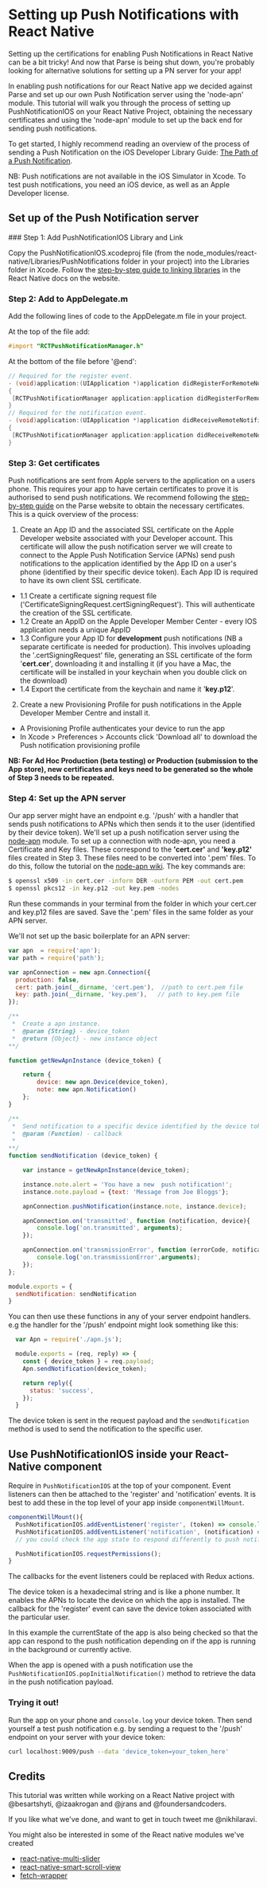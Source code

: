 # Setting up Push Notifications with React Native

Setting up the certifications for enabling Push Notifications in React Native can be a bit tricky! And now that Parse is being shut down, you're probably looking for alternative solutions for setting up a PN server for your app!

In enabling push notifications for our React Native app we decided against Parse and set up our own Push Notification server using the 'node-apn' module. This tutorial will walk you through the process of setting up PushNotificationIOS on your React Native Project, obtaining the necessary certificates and using the 'node-apn' module to set up the back end for sending push notifications.

To get started, I highly recommend reading an overview of the process of sending a Push Notification on the iOS Developer Library Guide: [The Path of a Push Notification](https://developer.apple.com/library/ios/documentation/NetworkingInternet/Conceptual/RemoteNotificationsPG/Chapters/ApplePushService.html).

NB: Push notifications are not available in the iOS Simulator in Xcode. To test push notifications, you need an iOS device, as well as an Apple Developer license.

## Set up of the Push Notification server

### Step 1: Add PushNotificationIOS Library and Link

Copy the PushNotificationIOS.xcodeproj file (from the node_modules/react-native/Libraries/PushNotifications folder in your project) into the Libraries folder in Xcode. Follow the [step-by-step guide to linking libraries](https://facebook.github.io/react-native/docs/linking-libraries-ios.html#manual-linking) in the React Native docs on the website.

### Step 2: Add to AppDelegate.m

Add the following lines of code to the AppDelegate.m file in your project.

At the top of the file add:

```objective-c
#import "RCTPushNotificationManager.h"
```

At the bottom of the file before '@end':

```objective-c
// Required for the register event.
- (void)application:(UIApplication *)application didRegisterForRemoteNotificationsWithDeviceToken:(NSData *)deviceToken
{
 [RCTPushNotificationManager application:application didRegisterForRemoteNotificationsWithDeviceToken:deviceToken];
}
// Required for the notification event.
- (void)application:(UIApplication *)application didReceiveRemoteNotification:(NSDictionary *)notification
{
 [RCTPushNotificationManager application:application didReceiveRemoteNotification:notification];
}
```

### Step 3: Get certificates

Push notifications are sent from Apple servers to the application on a users phone. This requires your app to have certain certificates to prove it is authorised to send push notifications. We recommend following the [step-by-step guide](https://parse.com/tutorials/ios-push-notifications) on the Parse website to obtain the necessary certificates. This is a quick overview of the process:

1. Create an App ID and the associated SSL certificate on the Apple Developer website associated with your Developer account. This certificate will allow the push notification server we will create to connect to the Apple Push Notification Service (APNs) send push notifications to the application identified by the App ID on a user's phone (identified by their specific device token). Each App ID is required to have its own client SSL certificate.

  * 1.1 Create a certificate signing request file ('CertificateSigningRequest.certSigningRequest'). This will authenticate the creation of the SSL certificate.
  * 1.2 Create an AppID on the Apple Developer Member Center  - every IOS application needs a unique AppID
  * 1.3 Configure your App ID for **development** push  notifications (NB a separate certificate is needed for production). This involves uploading the '.certSigningRequest' file, generating an SSL certificate of the form '**cert.cer**', downloading it and installing it (if you have a Mac, the certificate will be installed in your keychain when you double click on the download)
  * 1.4 Export the certificate from the keychain and name it '**key.p12**'.

2. Create a new Provisioning Profile for push notifications in the Apple Developer Member Centre and install it.
  * A Provisioning Profile authenticates your device to run the app
  * In Xcode > Preferences > Accounts click 'Download all' to download the Push notification provisioning profile

**NB: For Ad Hoc Production (beta testing) or Production (submission to the App store), new certificates and keys need to be generated so the whole of Step 3 needs to be repeated.**

### Step 4: Set up the APN server

Our app server might have an endpoint e.g. '/push' with a handler that sends push notifications to APNs which then sends it to the user (identified by their device token). We'll set up a push notification server using the [node-apn](https://github.com/argon/node-apn) module. To set up a connection with node-apn, you need a Certificate and Key files. These correspond to the __'cert.cer'__ and __'key.p12'__ files created in Step 3. These files need to be converted into '.pem' files. To do this, follow the tutorial on the [node-apn wiki](https://github.com/argon/node-apn/wiki/Preparing-Certificates). The key commands are:

```bash
$ openssl x509 -in cert.cer -inform DER -outform PEM -out cert.pem
$ openssl pkcs12 -in key.p12 -out key.pem -nodes
```
Run these commands in your terminal from the folder in which your cert.cer and key.p12 files are saved. Save the '.pem' files in the same folder as your APN server.

We'll not set up the basic boilerplate for an APN server:

```js
var apn  = require('apn');
var path = require('path');

var apnConnection = new apn.Connection({
  production: false,
  cert: path.join(__dirname, 'cert.pem'),  //path to cert.pem file
  key: path.join(__dirname, 'key.pem'),   // path to key.pem file
});

/**
 *	Create a apn instance.
 *	@param {String} - device_token
 *	@return {Object} - new instance object
**/

function getNewApnInstance (device_token) {

	return {
		device: new apn.Device(device_token),
		note: new apn.Notification()
	};
}

/**
 *	Send notification to a specific device identified by the device token
 *	@param (Function) - callback
 *
**/
function sendNotification (device_token) {

	var instance = getNewApnInstance(device_token);

	instance.note.alert = 'You have a new  push notification!';
	instance.note.payload = {text: 'Message from Joe Bloggs'};

	apnConnection.pushNotification(instance.note, instance.device);

	apnConnection.on('transmitted', function (notification, device){
		console.log('on.transmitted', arguments);
	});

	apnConnection.on('transmissionError', function (errorCode, notification, device) {
		console.log('on.transmissionError',arguments);
	});
};

module.exports = {
  sendNotification: sendNotification  
}

```

You can then use these functions in any of your server endpoint handlers. e.g the handler for the '/push' endpoint might look something like this:

```js
  var Apn = require('./apn.js');

  module.exports = (req, reply) => {
    const { device_token } = req.payload;
    Apn.sendNotification(device_token);

    return reply({
      status: 'success',
    });
  }
```
The device token is sent in the request payload and the  `sendNotification` method is used to send the notification to the specific user.

## Use PushNotificationIOS inside your React-Native component

Require in `PushNotificationIOS` at the top of your component. Event listeners can then be attached to the 'register' and 'notification' events. It is best to add these in the top level of your app inside `componentWillMount`.

```js
componentWillMount(){
  PushNotificationIOS.addEventListener('register', (token) => console.log('TOKEN', token))
  PushNotificationIOS.addEventListener('notification', (notification) => console.log('Notification', notification, "APP state", AppStateIOS.currentState))
  // you could check the app state to respond differently to push notifications depending on if the app is running in the background or is currently active.

  PushNotificationIOS.requestPermissions();
}
```
The callbacks for the event listeners could be replaced with Redux actions.

The device token is a hexadecimal string and is like a phone number. It enables the APNs to locate the device on which the app is installed. The callback for the 'register' event can save the device token associated with the particular user.

In this example the currentState of the app is also  being checked so that the app can respond to the push notification depending on if the app is running in the background or currently active.

When the app is opened with a push notification use the `PushNotificationIOS.popInitialNotification()` method to retrieve the data in the push notification payload.

### Trying it out!

Run the app on your phone and `console.log` your device token. Then send yourself a test push notification e.g. by sending a request to the '/push' endpoint on your server with your device token:

```sh
curl localhost:9009/push --data 'device_token=your_token_here'

```

## Credits

This tutorial was written while working on a React Native project with
@besartshyti, @izaakrogan and @jrans and @foundersandcoders.  

If you like what we've done, and want to get in touch tweet me @nikhilaravi.

You might also be interested in some of the React native modules we've created

* [react-native-multi-slider](https://github.com/JackDanielsAndCode/react-native-multi-slider)
* [react-native-smart-scroll-view](https://github.com/jrans/react-native-smart-scroll-view)
* [fetch-wrapper](https://github.com/nikhilaravi/fetch-wrapper)
